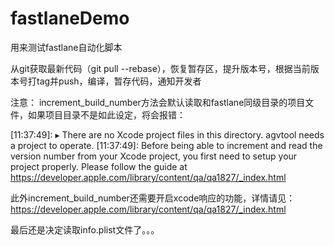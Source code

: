 # fastlaneDemo
用来测试fastlane自动化脚本

从git获取最新代码（git pull --rebase），恢复暂存区，提升版本号，根据当前版本号打tag并push，编译，暂存代码，通知开发者

注意：
increment_build_number方法会默认读取和fastlane同级目录的项目文件，如果项目目录不是如此设定，将会报错：

[11:37:49]: ▸ There are no Xcode project files in this directory.  agvtool needs a project to operate.
[11:37:49]: Before being able to increment and read the version number from your Xcode project, you first need to setup your project properly. Please follow the guide at https://developer.apple.com/library/content/qa/qa1827/_index.html

此外increment_build_number还需要开启xcode响应的功能，详情请见：https://developer.apple.com/library/content/qa/qa1827/_index.html

最后还是决定读取info.plist文件了。。。
